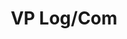 ---
name: "Christy Tanasescu"
title: "VP Log/Com"
mail: "christy.tanasescu@etu.ec-lyon.fr"
image: "/image/team/Playa.webp"
---